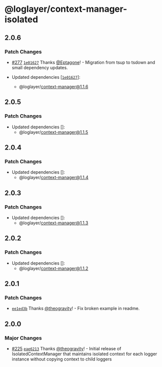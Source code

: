 # @loglayer/context-manager-isolated

## 2.0.6

### Patch Changes

- [#277](https://github.com/loglayer/loglayer/pull/277) [`1e01627`](https://github.com/loglayer/loglayer/commit/1e01627eeafb5e094da958532ad385cc59d70857) Thanks [@Eptagone](https://github.com/Eptagone)! - Migration from tsup to tsdown and small dependency updates.

- Updated dependencies [[`1e01627`](https://github.com/loglayer/loglayer/commit/1e01627eeafb5e094da958532ad385cc59d70857)]:
  - @loglayer/context-manager@1.1.6

## 2.0.5

### Patch Changes

- Updated dependencies []:
  - @loglayer/context-manager@1.1.5

## 2.0.4

### Patch Changes

- Updated dependencies []:
  - @loglayer/context-manager@1.1.4

## 2.0.3

### Patch Changes

- Updated dependencies []:
  - @loglayer/context-manager@1.1.3

## 2.0.2

### Patch Changes

- Updated dependencies []:
  - @loglayer/context-manager@1.1.2

## 2.0.1

### Patch Changes

- [`ee1ed3b`](https://github.com/loglayer/loglayer/commit/ee1ed3bb3379414f94d94faf4260f8f8d34633a3) Thanks [@theogravity](https://github.com/theogravity)! - Fix broken example in readme.

## 2.0.0

### Major Changes

- [#225](https://github.com/loglayer/loglayer/pull/225) [`eae6213`](https://github.com/loglayer/loglayer/commit/eae621303c3bc7004224d1593effb8bec5a3d1cd) Thanks [@theogravity](https://github.com/theogravity)! - Initial release of IsolatedContextManager that maintains isolated context for each logger instance without copying context to child loggers
